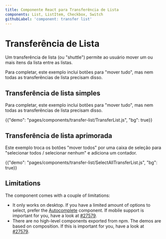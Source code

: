 ```yaml
---
title: Componente React para Transferência de Lista
components: List, ListItem, Checkbox, Switch
githubLabel: 'component: transfer list'
---
```


# Transferência de Lista

<p class="description">Um transferência de lista (ou "shuttle") permite ao usuário mover um ou mais itens da lista entre as listas.</p>

Para completar, este exemplo inclui botões para "mover tudo", mas nem todas as transferências de lista precisam disso.

## Transferência de lista simples

Para completar, este exemplo inclui botões para "mover tudo", mas nem todas as transferências de lista precisam disso.

{{"demo": "pages/components/transfer-list/TransferList.js", "bg": true}}

## Transferência de lista aprimorada

Este exemplo troca os botões "mover todos" por uma caixa de seleção para "selecionar todos / selecionar nenhum" e adiciona um contador.

{{"demo": "pages/components/transfer-list/SelectAllTransferList.js", "bg": true}}

## Limitations

The component comes with a couple of limitations:

- It only works on desktop. If you have a limited amount of options to select, prefer the [Autocomplete](/components/autocomplete/#multiple-values) component. If mobile support is important for you, have a look at [#27579](https://github.com/mui-org/material-ui/issues/27579).
- There are no high-level components exported from npm. The demos are based on composition. If this is important for you, have a look at [#27579](https://github.com/mui-org/material-ui/issues/27579).
